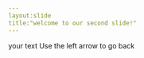 ```yaml
---
layout:slide
title:"welcome to our second slide!" 
---
```

your text
 Use the left arrow to go back
